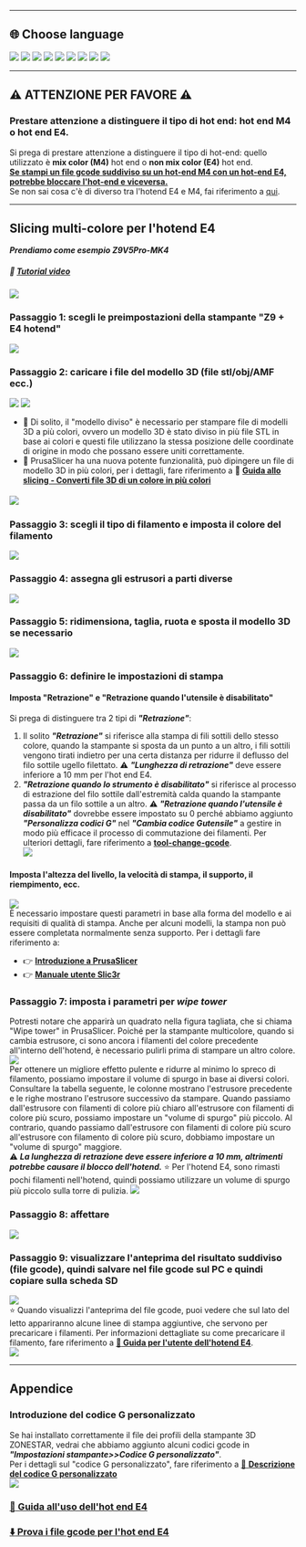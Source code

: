[FAQ_M4E4]: https://github.com/ZONESTAR3D/Upgrade-kit-guide/tree/main/HOTEND/FAQ_M4E4.md
[TOOLCHANGE_GCODE]: https://github.com/ZONESTAR3D/Slicing-Guide/blob/master/PrusaSlicer/Custom_Gcode.md#tool-change-g-code
[E4_USERGUIDE]: https://github.com/ZONESTAR3D/Upgrade-kit-guide/tree/main/HOTEND/E4/User_guide
[E4_GCODE]: https://github.com/ZONESTAR3D/Slicing-Guide/tree/master/PrusaSlicer/test_gcode/E4/readme.md

----
## <a id="choose-language">:globe_with_meridians: Choose language </a>
[![](../lanpic/EN.png)](https://github.com/ZONESTAR3D/Slicing-Guide/tree/master/PrusaSlicer/readme.md)
[![](../lanpic/ES.png)](https://github.com/ZONESTAR3D/Slicing-Guide/tree/master/PrusaSlicer/readme-es.md)
[![](../lanpic/PT.png)](https://github.com/ZONESTAR3D/Slicing-Guide/tree/master/PrusaSlicer/readme-pt.md)
[![](../lanpic/FR.png)](https://github.com/ZONESTAR3D/Slicing-Guide/tree/master/PrusaSlicer/readme-fr.md)
[![](../lanpic/DE.png)](https://github.com/ZONESTAR3D/Slicing-Guide/tree/master/PrusaSlicer/readme-de.md)
[![](../lanpic/IT.png)](https://github.com/ZONESTAR3D/Slicing-Guide/tree/master/PrusaSlicer/readme-it.md)
[![](../lanpic/RU.png)](https://github.com/ZONESTAR3D/Slicing-Guide/tree/master/PrusaSlicer/readme-ru.md)
[![](../lanpic/JP.png)](https://github.com/ZONESTAR3D/Slicing-Guide/tree/master/PrusaSlicer/readme-jp.md)
[![](../lanpic/KR.png)](https://github.com/ZONESTAR3D/Slicing-Guide/tree/master/PrusaSlicer/readme-kr.md)
<!-- [![](./lanpic/SA.png)](https://github.com/ZONESTAR3D/Slicing-Guide/tree/master/PrusaSlicer/readme-ar.md) -->

----
## :warning: ATTENZIONE PER FAVORE :warning:
### Prestare attenzione a distinguere il tipo di hot end: hot end M4 o hot end E4.
Si prega di prestare attenzione a distinguere il tipo di hot-end: quello utilizzato è **mix color (M4)** hot end o **non mix color (E4)** hot end.    
<u>**Se stampi un file gcode suddiviso su un hot-end M4 con un hot-end E4, potrebbe bloccare l'hot-end e viceversa.**</u>   
Se non sai cosa c'è di diverso tra l'hotend E4 e M4, fai riferimento a [qui][FAQ_M4E4].

-----
## Slicing multi-colore per l'hotend E4
***Prendiamo come esempio Z9V5Pro-MK4***
##### :movie_camera: [**Tutorial video**](https://youtu.be/aets9JZ92iU)
[![](https://img.youtube.com/vi/aets9JZ92iU/0.jpg)](https://www.youtube.com/watch?v=aets9JZ92iU)
### Passaggio 1: scegli le preimpostazioni della stampante "Z9 + E4 hotend"
![](pic/slicingE4-1.png)
### Passaggio 2: caricare i file del modello 3D (file stl/obj/AMF ecc.)
![](pic/loadstl_1.png) ![](pic/loadstl_2.png)     
- :memo: Di solito, il "modello diviso" è necessario per stampare file di modelli 3D a più colori, ovvero un modello 3D è stato diviso in più file STL in base ai colori e questi file utilizzano la stessa posizione delle coordinate di origine in modo che possano essere uniti correttamente.    
- :star2: PrusaSlicer ha una nuova potente funzionalità, può dipingere un file di modello 3D in più colori, per i dettagli, fare riferimento a :movie_camera: [**Guida allo slicing - Converti file 3D di un colore in più colori**](https://youtu.be/Yx4fKDRGEJ4)  
##### [![](https://img.youtube.com/vi/Yx4fKDRGEJ4/0.jpg)](https://www.youtube.com/watch?v=Yx4fKDRGEJ4)
### Passaggio 3: scegli il tipo di filamento e imposta il colore del filamento
![](pic/filament_color.png)
### Passaggio 4: assegna gli estrusori a parti diverse
![](pic/assign_extruder.png)
### Passaggio 5: ridimensiona, taglia, ruota e sposta il modello 3D se necessario
![](pic/slicing_adjust.png)
### Passaggio 6: definire le impostazioni di stampa
#### Imposta "Retrazione" e "Retrazione quando l'utensile è disabilitato"
Si prega di distinguere tra 2 tipi di ***"Retrazione"***:
1. Il solito ***"Retrazione"*** si riferisce alla stampa di fili sottili dello stesso colore, quando la stampante si sposta da un punto a un altro, i fili sottili vengono tirati indietro per una certa distanza per ridurre il deflusso del filo sottile ugello filettato. :warning: ***"Lunghezza di retrazione"*** deve essere inferiore a 10 mm per l'hot end E4.    
2. ***"Retrazione quando lo strumento è disabilitato"*** si riferisce al processo di estrazione del filo sottile dall'estremità calda quando la stampante passa da un filo sottile a un altro. :warning: ***"Retrazione quando l'utensile è disabilitato"*** dovrebbe essere impostato su 0 perché abbiamo aggiunto ***"Personalizza codici G"*** nel ***"Cambia codice Gutensile"*** a gestire in modo più efficace il processo di commutazione dei filamenti. Per ulteriori dettagli, fare riferimento a [**tool-change-gcode**][TOOLCHANGE_GCODE].    
![](pic/slicingE4-4.jpg)

#### Imposta l'altezza del livello, la velocità di stampa, il supporto, il riempimento, ecc.
![](pic/slicing_set.png)    
È necessario impostare questi parametri in base alla forma del modello e ai requisiti di qualità di stampa. Anche per alcuni modelli, la stampa non può essere completata normalmente senza supporto. Per i dettagli fare riferimento a:   
- :point_right: [**Introduzione a PrusaSlicer**](https://help.prusa3d.com/article/general-info_1910)   
- :point_right: [**Manuale utente Slic3r**](https://manual.slic3r.org/)

### Passaggio 7: imposta i parametri per *wipe tower*
Potresti notare che apparirà un quadrato nella figura tagliata, che si chiama "Wipe tower" in PrusaSlicer. Poiché per la stampante multicolore, quando si cambia estrusore, ci sono ancora i filamenti del colore precedente all'interno dell'hotend, è necessario pulirli prima di stampare un altro colore.    
![](pic/wipe_tower.png)    
Per ottenere un migliore effetto pulente e ridurre al minimo lo spreco di filamento, possiamo impostare il volume di spurgo in base ai diversi colori. Consultare la tabella seguente, le colonne mostrano l'estrusore precedente e le righe mostrano l'estrusore successivo da stampare. Quando passiamo dall'estrusore con filamenti di colore più chiaro all'estrusore con filamenti di colore più scuro, possiamo impostare un "volume di spurgo" più piccolo. Al contrario, quando passiamo dall'estrusore con filamenti di colore più scuro all'estrusore con filamento di colore più scuro, dobbiamo impostare un "volume di spurgo" maggiore.    
:warning: ***La lunghezza di retrazione deve essere inferiore a 10 mm, altrimenti potrebbe causare il blocco dell'hotend.***
:star: Per l'hotend E4, sono rimasti pochi filamenti nell'hotend, quindi possiamo utilizzare un volume di spurgo più piccolo sulla torre di pulizia.
![](pic/slicingE4-2.png)
### Passaggio 8: affettare
![](pic/slicing_go.png)
### Passaggio 9: visualizzare l'anteprima del risultato suddiviso (file gcode), quindi salvare nel file gcode sul PC e quindi copiare sulla scheda SD   
![](pic/slicing_save.png)    
:star: Quando visualizzi l'anteprima del file gcode, puoi vedere che sul lato del letto appariranno alcune linee di stampa aggiuntive, che servono per precaricare i filamenti. Per informazioni dettagliate su come precaricare il filamento, fare riferimento a [**:book: Guida per l'utente dell'hotend E4**][E4_USERGUIDE].   
![](pic/slicingE4-3.png)

-----
## Appendice
### Introduzione del codice G personalizzato
Se hai installato correttamente il file dei profili della stampante 3D ZONESTAR, vedrai che abbiamo aggiunto alcuni codici gcode in ***"Impostazioni stampante>>Codice G personalizzato"***.  
Per i dettagli sul "codice G personalizzato", fare riferimento a [:book: **Descrizione del codice G personalizzato**](./Custom_Gcode.md)   
![](./pic/Custom_Gcode.jpg)
### [:book: Guida all'uso dell'hot end E4][E4_USERGUIDE]
### [:arrow_down: Prova i file gcode per l'hot end E4][E4_GCODE]